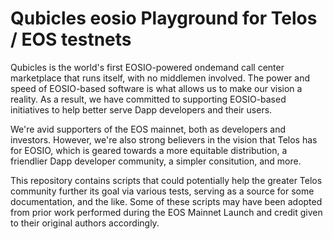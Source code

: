 # Qubicles eosio Playground for Telos / EOS testnets
Qubicles is the world's first EOSIO-powered ondemand call center marketplace that runs itself, with no middlemen involved. The power and speed of EOSIO-based software is what allows us to make our vision a reality. As a result, we have committed to supporting EOSIO-based initiatives to help better serve Dapp developers and their users.

We're avid supporters of the EOS mainnet, both as developers and investors. However, we're also strong believers in the vision that Telos has for EOSIO, which is geared towards a more equitable distribution, a friendlier Dapp developer community, a simpler consitution, and more.

This repository contains scripts that could potentially help the greater Telos community further its goal via various tests, serving as a source for some documentation, and the like. Some of these scripts may have been adopted from prior work performed during the EOS Mainnet Launch and credit given to their original authors accordingly.
